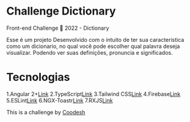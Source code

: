 # Challenge Dictionary
Front-end Challenge 🏅 2022 - Dictionary


Esse é um projeto Desenvolvido com o intuito de ter sua caracteristica como um dicionario, no qual você pode escolher qual palavra deseja visualizar. Podendo ver suas definições, pronuncia e significados. 

# Tecnologias

1.Angular 2+[Link](https://angular.io/)
2.TypeScript[Link](https://www.typescriptlang.org/docs/)
3.Tailwind CSS[Link](https://tailwindcss.com/docs/installation)
4.Firebase[Link](https://firebase.google.com/)
5.ESLint[Link](https://eslint.org/)
6.NGX-Toastr[Link](https://www.npmjs.com/package/ngx-toastr)
7.RXJS[Link](https://rxjs.dev/)









This is a challenge by [Coodesh](https://coodesh.com/)